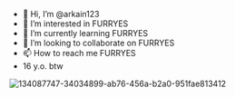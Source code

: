- 👋 Hi, I’m @arkain123
- 👀 I’m interested in FURRYES
- 🌱 I’m currently learning FURRYES
- 💞️ I’m looking to collaborate on FURRYES
- 📫 How to reach me FURRYES
- 16 y.o. btw

<!---
arkain123/arkain123 is a ✨ special ✨ repository because its `README.md` (this file) appears on your GitHub profile.
You can click the Preview link to take a look at your changes.
--->
![134087747-34034899-ab76-456a-b2a0-951fae813412](https://user-images.githubusercontent.com/90475819/170334640-5a9ab46d-9f42-4b2c-acd2-701a79f389b6.gif)
